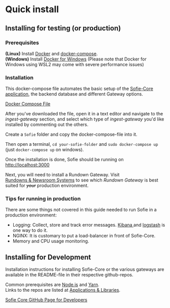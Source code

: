 # Quick install

## Installing for testing \(or production\)

### **Prerequisites**

**\(Linux\)** Install [Docker](https://docs.docker.com/install/linux/docker-ce/ubuntu/) and [docker-compose](https://www.digitalocean.com/community/tutorials/how-to-install-docker-compose-on-ubuntu-18-04).  
**\(Windows\)** Install [Docker for Windows](https://hub.docker.com/editions/community/docker-ce-desktop-windows) \(Please note that Docker for Windows using WSL2 may come with severe performance issues\)

### Installation

This docker-compose file automates the basic setup of the [Sofie-Core application](../../for-developers/libraries#main-application), the backend database and different Gateway options.

[Docker Compose File](/attachments/docs/installation/docker-compose.yaml)

After you've downloaded the file, open it in a text editor and navigate to the _ingest-gateway_ section, and select which type of _ingest-gateway_ you'd like installed by commenting out the others.

Create a `Sofie` folder and copy the docker-compose-file into it.

Then open a terminal, `cd your-sofie-folder` and `sudo docker-compose up` \(just `docker-compose up` on windows\).

Once the installation is done, Sofie should be running on [http://localhost:3000](http://localhost:3000)

Next, you will need to install a Rundown Gateway. Visit [Rundowns & Newsroom Systems](installing-a-gateway/rundown-or-newsroom-system-connection/) to see which _Rundown Gateway_ is best suited for ~~_your_~~ production environment. 

### Tips for running in production

There are some things not covered in this guide needed to run Sofie in a production environment:

* Logging: Collect, store and track error messages. [Kibana ](https://www.elastic.co/kibana)and [logstash](https://www.elastic.co/logstash) is one way to do it.
* NGINX: It is customary to put a load-balancer in front of Sofie-Core.
* Memory and CPU usage monitoring.

## Installing for Development

Installation instructions for installing Sofie-Core or the various gateways are available in the README-file in their respective github-repos. 

Common prerequisites are [Node.js](https://nodejs.org/) and [Yarn](https://yarnpkg.com/).  
Links to the repos are listed at [Applications & Libraries](../../for-developers/libraries).

[Sofie Core GitHub Page for Developers](https://github.com/nrkno/tv-automation-server-core)

